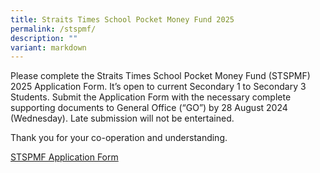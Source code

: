 ```yaml
---
title: Straits Times School Pocket Money Fund 2025
permalink: /stspmf/
description: ""
variant: markdown
---
```

Please complete the Straits Times School Pocket Money Fund (STSPMF) 2025 Application Form. It’s open to current Secondary 1 to Secondary 3 Students. Submit the Application Form with the necessary complete supporting documents to General Office (“GO”) by 28 August 2024 (Wednesday).  Late submission will not be entertained.

Thank you for your co-operation and understanding.

<a target="_blank" href="https://drive.google.com/file/d/1AGPwgboeaYyffD8w6mGMOkVGdJi6NT3Y/view?usp=sharing">STSPMF Application Form</a>
